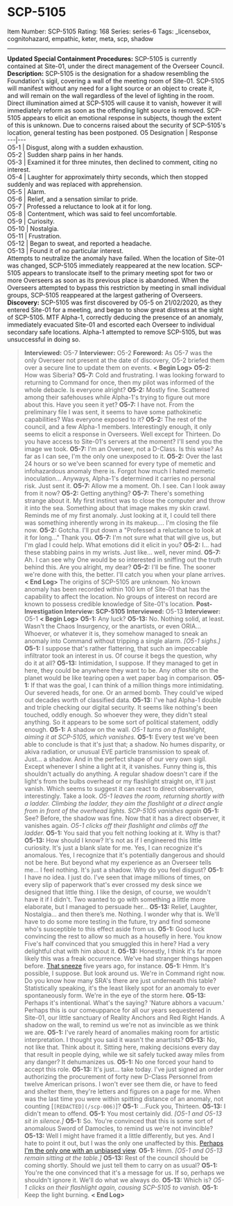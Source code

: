 # SCP-5105
Item Number: SCP-5105
Rating: 168
Series: series-6
Tags: _licensebox, cognitohazard, empathic, keter, meta, scp, shadow

---

**Updated Special Containment Procedures:** SCP-5105 is currently contained at Site-01, under the direct management of the Overseer Council.
**Description:** SCP-5105 is the designation for a shadow resembling the Foundation's sigil, covering a wall of the meeting room of Site-01. SCP-5105 will manifest without any need for a light source or an object to create it, and will remain on the wall regardless of the level of lighting in the room. Direct illumination aimed at SCP-5105 will cause it to vanish, however it will immediately reform as soon as the offending light source is removed.
SCP-5105 appears to elicit an emotional response in subjects, though the extent of this is unknown. Due to concerns raised about the security of SCP-5105's location, general testing has been postponed.
O5 Designation | Response  
---|---  
O5-1 | Disgust, along with a sudden exhaustion.  
O5-2 | Sudden sharp pains in her hands.  
O5-3 | Examined it for three minutes, then declined to comment, citing no interest.  
O5-4 | Laughter for approximately thirty seconds, which then stopped suddenly and was replaced with apprehension.  
O5-5 | Alarm.  
O5-6 | Relief, and a sensation similar to pride.  
O5-7 | Professed a reluctance to look at it for long.  
O5-8 | Contentment, which was said to feel uncomfortable.  
O5-9 | Curiosity.  
O5-10 | Nostalgia.  
O5-11 | Frustration.  
O5-12 | Began to sweat, and reported a headache.  
O5-13 | Found it of no particular interest.  
Attempts to neutralize the anomaly have failed. When the location of Site-01 was changed, SCP-5105 immediately reappeared at the new location. SCP-5105 appears to translocate itself to the primary meeting spot for two or more Overseers as soon as its previous place is abandoned. When the Overseers attempted to bypass this restriction by meeting in small individual groups, SCP-5105 reappeared at the largest gathering of Overseers.
**Discovery:** SCP-5105 was first discovered by O5-5 on 21/02/2020, as they entered Site-01 for a meeting, and began to show great distress at the sight of SCP-5105. MTF Alpha-1, correctly deducing the presence of an anomaly, immediately evacuated Site-01 and escorted each Overseer to individual secondary safe locations. Alpha-1 attempted to remove SCP-5105, but was unsuccessful in doing so.
> **Interviewed:** O5-7
> **Interviewer:** O5-2
> **Foreword:** As O5-7 was the only Overseer not present at the date of discovery, O5-2 briefed them over a secure line to update them on events.
> **< Begin Log>**
> **O5-2:** How was Siberia?
> **O5-7:** Cold and frustrating. I was looking forward to returning to Command for once, then my pilot was informed of the whole debacle. Is everyone alright?
> **O5-2:** Mostly fine. Scattered among their safehouses while Alpha-1's trying to figure out more about this. Have you seen it yet?
> **O5-7:** I have not. From the preliminary file I was sent, it seems to have some pathokinetic capabilities? Was everyone exposed to it?
> **O5-2:** The rest of the council, and a few Alpha-1 members. Interestingly enough, it only seems to elicit a response in Overseers. Well except for Thirteen. Do you have access to Site-01's servers at the moment? I'll send you the image we took.
> **O5-7:** I'm an Overseer, not a D-Class. Is this wise? As far as I can see, I'm the only one unexposed to it.
> **O5-2:** Over the last 24 hours or so we've been scanned for every type of memetic and infohazardous anomaly there is. Forgot how much I hated memetic inoculation… Anyways, Alpha-1's determined it carries no personal risk. Just sent it.
> **O5-7:** Allow me a moment. Oh. I see. Can I look away from it now?
> **O5-2:** Getting anything?
> **O5-7:** There's something strange about it. My first instinct was to close the computer and throw it into the sea. Something about that image makes my skin crawl. Reminds me of my first anomaly. Just looking at it, I could tell there was something inherently wrong in its makeup…. I'm closing the file now.
> **O5-2:** Gotcha. I'll put down a "Professed a reluctance to look at it for long…" Thank you.
> **O5-7:** I'm not sure what that will give us, but I'm glad I could help. What emotions did it elicit in you?
> **O5-2:** I… had these stabbing pains in my wrists. Just like… well, never mind.
> **O5-7:** Ah. I can see why One would be so interested in sniffing out the truth behind this. Are you alright, my dear?
> **O5-2:** I'll be fine. The sooner we're done with this, the better. I'll catch you when your plane arrives.
> **< End Log>**
The origins of SCP-5105 are unknown. No known anomaly has been recorded within 100 km of Site-01 that has the capability to affect the location. No groups of interest on record are known to possess credible knowledge of Site-01's location.
> **Post-Investigation Interview: SCP-5105**
> **Interviewed:** O5-13
> **Interviewer:** O5-1
> **< Begin Log>**
> **O5-1:** Any luck?
> **O5-13:** No. Nothing solid, at least. Wasn't the Chaos Insurgency, or the anartists, or even ORIA… Whoever, or whatever it is, they somehow managed to sneak an anomaly into Command without tripping a single alarm.
> _[O5-1 sighs.]_
> **O5-1:** I suppose that's rather flattering, that such an impeccable infiltrator took an interest in us. Of course it begs the question, why do it at all?
> **O5-13:** Intimidation, I suppose. If they managed to get in here, they could be anywhere they want to be. Any other site on the planet would be like tearing open a wet paper bag in comparison.
> **O5-1:** If that was the goal, I can think of a million things more intimidating. Our severed heads, for one. Or an armed bomb. They could've wiped out decades worth of classified data.
> **O5-13:** I've had Alpha-1 double and triple checking our digital security. It seems like nothing's been touched, oddly enough. So whoever they were, they didn't steal anything. So it appears to be some sort of political statement, oddly enough.
> **O5-1:** A shadow on the wall.
> _O5-1 turns on a flashlight, aiming it at SCP-5105, which vanishes._
> **O5-1:** Every test we've been able to conclude is that it's just that; a shadow. No humes disparity, or akiva radiation, or unusual EVE particle transmission to speak of. Just… a shadow. And in the perfect shape of our very own sigil.
> Except whenever I shine a light at it, it vanishes. Funny thing is, this shouldn't actually do anything. A regular shadow doesn't care if the light's from the bulbs overhead or my flashlight straight on, it'll just vanish. Which seems to suggest it can react to direct observation, interestingly. Take a look.
> _O5-1 leaves the room, returning shortly with a ladder. Climbing the ladder, they aim the flashlight at a direct angle from in front of the overhead lights. SCP-5105 vanishes again_
> **O5-1:** See? Before, the shadow was fine. Now that it has a direct observer, it vanishes again.
> _O5-1 clicks off their flashlight and climbs off the ladder._
> **O5-1:** You said that you felt nothing looking at it. Why is that?
> **O5-13:** How should I know? It's not as if I engineered this little curiosity. It's just a blank slate for me. Yes, I can recognize it's anomalous. Yes, I recognize that it's potentially dangerous and should not be here. But beyond what my experience as an Overseer tells me… I feel nothing. It's just a shadow. Why do you feel disgust?
> **O5-1:** I have no idea. I just do. I've seen that image millions of times, on every slip of paperwork that's ever crossed my desk since we designed that little thing. I like the design, of course, we wouldn't have it if I didn't. Two wanted to go with something a little more elaborate, but I managed to persuade her…
> **O5-13:** Relief, Laughter, Nostalgia… and then there’s me. Nothing. I wonder why that is. We'll have to do some more testing in the future, try and find someone who's susceptible to this effect aside from us.
> **O5-1:** Good luck convincing the rest to allow so much as a housefly in here. You know Five's half convinced that you smuggled this in here? Had a very delightful chat with him about it.
> **O5-13:** Honestly, I think it's far more likely this was a freak occurrence. We've had stranger things happen before. [That sneeze](http://www.scp-wiki.net/scp-3336) five years ago, for instance.
> **O5-1:** Hmm. It's possible, I suppose. But look around us. We're in Command right now. Do you know how many SRA's there are just underneath this table? Statistically speaking, it's the least likely spot for an anomaly to ever spontaneously form. We're in the eye of the storm here.
> **O5-13:** Perhaps it's intentional. What's the saying? 'Nature abhors a vacuum.' Perhaps this is our comeuppance for all our years sequestered in Site-01, our little sanctuary of Reality Anchors and Red Right Hands. A shadow on the wall, to remind us we're not as invincible as we think we are.
> **O5-1:** I've rarely heard of anomalies making room for artistic interpretation. I thought you said it wasn't the anartists?
> **O5-13:** No, not like that. Think about it. Sitting here, making decisions every day that result in people dying, while we sit safely tucked away miles from any danger? It dehumanizes us.
> **O5-1:** No one forced your hand to accept this role.
> **O5-13:** It's just… take today. I've just signed an order authorizing the procurement of forty new D-Class Personnel from twelve American prisons. I won't ever see them die, or have to feed and shelter them, they're letters and figures on a page for me. When was the last time you were within spitting distance of an anomaly, not counting [`[REDACTED](/scp-006)`]?
> **O5-1:** …Fuck you, Thirteen.
> **O5-13:** I didn't mean to offend.
> **O5-1:** You most certainly did.
> _[O5-1 and O5-13 sit in silence.]_
> **O5-1:** So. You're convinced that this is some sort of anomalous Sword of Damocles, to remind us we're not invincible?
> **O5-13:** Well I might have framed it a little differently, but yes. And I hate to point it out, but I was the only one unaffected by this. [Perhaps I'm the only one with an unbiased view](http://www.scp-wiki.net/captain-kirby-s-proposal).
> **O5-1:** Hmm.
> _[O5-1 and O5-13 remain sitting at the table.]_
> **O5-13:** Rest of the council should be coming shortly. Should we just tell them to carry on as usual?
> **O5-1:** You're the one convinced that it's a message for us. If so, perhaps we shouldn't ignore it. We'll do what we always do.
> **O5-13:** Which is?
> _O5-1 clicks on their flashlight again, causing SCP-5105 to vanish._
> **O5-1:** Keep the light burning.
> **< End Log>**